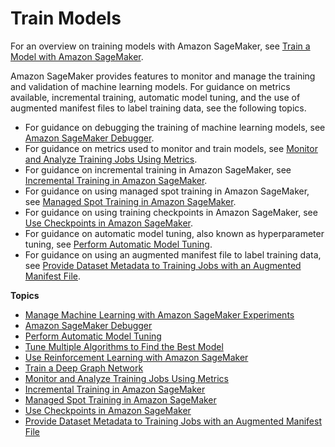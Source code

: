 # Train Models<a name="train-model"></a>

For an overview on training models with Amazon SageMaker, see [Train a Model with Amazon SageMaker](how-it-works-training.md)\.

Amazon SageMaker provides features to monitor and manage the training and validation of machine learning models\. For guidance on metrics available, incremental training, automatic model tuning, and the use of augmented manifest files to label training data, see the following topics\.
+ For guidance on debugging the training of machine learning models, see [Amazon SageMaker Debugger](train-debugger.md)\. 
+ For guidance on metrics used to monitor and train models, see [Monitor and Analyze Training Jobs Using Metrics](training-metrics.md)\. 
+ For guidance on incremental training in Amazon SageMaker, see [Incremental Training in Amazon SageMaker](incremental-training.md)\.
+ For guidance on using managed spot training in Amazon SageMaker, see [Managed Spot Training in Amazon SageMaker](model-managed-spot-training.md)\.
+ For guidance on using training checkpoints in Amazon SageMaker, see [Use Checkpoints in Amazon SageMaker](model-checkpoints.md)\.
+ For guidance on automatic model tuning, also known as hyperparameter tuning, see [Perform Automatic Model Tuning](automatic-model-tuning.md)\. 
+ For guidance on using an augmented manifest file to label training data, see [Provide Dataset Metadata to Training Jobs with an Augmented Manifest File](augmented-manifest.md)\.

**Topics**
+ [Manage Machine Learning with Amazon SageMaker Experiments](experiments.md)
+ [Amazon SageMaker Debugger](train-debugger.md)
+ [Perform Automatic Model Tuning](automatic-model-tuning.md)
+ [Tune Multiple Algorithms to Find the Best Model](multiple-algorithm-hpo.md)
+ [Use Reinforcement Learning with Amazon SageMaker](reinforcement-learning.md)
+ [Train a Deep Graph Network](deep-graph-library.md)
+ [Monitor and Analyze Training Jobs Using Metrics](training-metrics.md)
+ [Incremental Training in Amazon SageMaker](incremental-training.md)
+ [Managed Spot Training in Amazon SageMaker](model-managed-spot-training.md)
+ [Use Checkpoints in Amazon SageMaker](model-checkpoints.md)
+ [Provide Dataset Metadata to Training Jobs with an Augmented Manifest File](augmented-manifest.md)